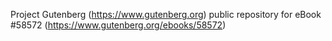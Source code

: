 Project Gutenberg (https://www.gutenberg.org) public repository for
eBook #58572 (https://www.gutenberg.org/ebooks/58572)

